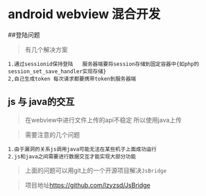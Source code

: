 # android webview 混合开发

##登陆问题

> 有几个解决方案

    1.通过sessionid保持登陆   服务器端要将session存储到固定容器中{如php的session_set_save_handler实现存储}
    2,自己生成token 每次请求都要携带token到服务器端

## js 与 java的交互

>在webview中进行文件上传的api不稳定
>所以使用java上传

>需要注意的几个问题

    1.由于漏洞的关系js调用java可能无法在某些机子上面成功运行
    2.js和java之间需要进行数据交互才能实现大部分功能

>上面的问题可以用git上的一个开源项目解决`JsBridge`

>项目地址<a href="https://github.com/lzyzsd/JsBridge">https://github.com/lzyzsd/JsBridge</a>


